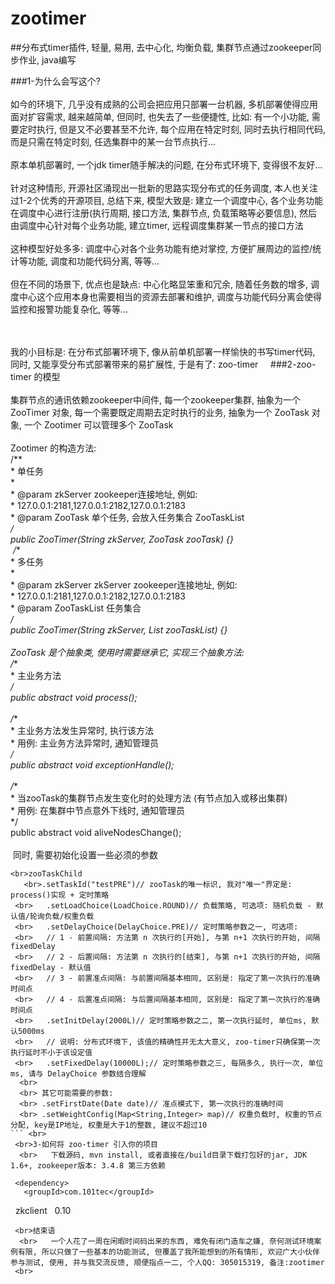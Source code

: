 # zootimer
##分布式timer插件, 轻量, 易用, 去中心化, 均衡负载, 集群节点通过zookeeper同步作业, java编写 

###1-为什么会写这个?
    <br><br>如今的环境下, 几乎没有成熟的公司会把应用只部署一台机器, 多机部署使得应用面对扩容需求, 越来越简单, 但同时, 也失去了一些便捷性, 比如: 有一个小功能, 需要定时执行, 但是又不必要甚至不允许, 每个应用在特定时刻, 同时去执行相同代码, 而是只需在特定时刻, 任选集群中的某一台节点执行...
  <br>  <br>原本单机部署时, 一个jdk timer随手解决的问题, 在分布式环境下, 变得很不友好... 
   <br> <br>针对这种情形, 开源社区涌现出一批新的思路实现分布式的任务调度, 本人也关注过1-2个优秀的开源项目, 总结下来, 模型大致是: 建立一个调度中心, 各个业务功能在调度中心进行注册(执行周期, 接口方法, 集群节点, 负载策略等必要信息), 然后由调度中心针对每个业务功能, 建立timer, 远程调度集群某一节点的接口方法
   <br> <br>这种模型好处多多: 调度中心对各个业务功能有绝对掌控, 方便扩展周边的监控/统计等功能, 调度和功能代码分离, 等等...
   <br> <br>但在不同的场景下, 优点也是缺点: 中心化略显笨重和冗余, 随着任务数的增多, 调度中心这个应用本身也需要相当的资源去部署和维护, 调度与功能代码分离会使得监控和报警功能复杂化, 等等...

    <br><br>我的小目标是: 在分布式部署环境下, 像从前单机部署一样愉快的书写timer代码, 同时, 又能享受分布式部署带来的易扩展性, 于是有了: zoo-timer
    
###2-zoo-timer 的模型
<br>    <br>集群节点的通讯依赖zookeeper中间件, 每一个zookeeper集群, 抽象为一个 ZooTimer 对象, 每一个需要既定周期去定时执行的业务, 抽象为一个 ZooTask 对象, 一个 Zootimer 可以管理多个 ZooTask
 <br>   <br>Zootimer 的构造方法: 
 <br>	/**
 <br>	 * 单任务
 <br>	 * 
 <br>	 * @param zkServer zookeeper连接地址, 例如:
 <br>	 *           127.0.0.1:2181,127.0.0.1:2182,127.0.0.1:2183
 <br>	 * @param ZooTask 单个任务, 会放入任务集合 ZooTaskList
 <br>	 */
 <br>	public ZooTimer(String zkServer, ZooTask zooTask) {}
 <br>	  /**
 <br>	 * 多任务
 <br>	 * 
 <br>	 * @param zkServer zkServer zookeeper连接地址, 例如:
 <br>	 *           127.0.0.1:2181,127.0.0.1:2182,127.0.0.1:2183
 <br>	 * @param ZooTaskList 任务集合
 <br>	 */
 <br>	public ZooTimer(String zkServer, List<ZooTask> zooTaskList) {}
  <br> 
     <br>ZooTask 是个抽象类, 使用时需要继承它, 实现三个抽象方法:
 <br>   /**
 <br>	 * 主业务方法
 <br>	 */
 <br>	public abstract void process(); 
 <br>
 <br>	/**
 <br>	 * 主业务方法发生异常时, 执行该方法
 <br>	 * 用例: 主业务方法异常时, 通知管理员
 <br>	 */
 <br>	public abstract void exceptionHandle();
 <br>
 <br>	/**
 <br>	 * 当zooTask的集群节点发生变化时的处理方法 (有节点加入或移出集群)
 <br>	 * 用例: 在集群中节点意外下线时, 通知管理员
 <br>	 */
 <br>	public abstract void aliveNodesChange();
  <br> 
  <br> 同时, 需要初始化设置一些必须的参数
```
<br>zooTaskChild
   <br>.setTaskId("testPRE")// zooTask的唯一标识, 我对"唯一"界定是: process()实现 + 定时策略
 <br>	.setLoadChoice(LoadChoice.ROUND)// 负载策略, 可选项: 随机负载 - 默认值/轮询负载/权重负载
 <br>	.setDelayChoice(DelayChoice.PRE)// 定时策略参数之一, 可选项: 
 <br>	// 1 - 前置间隔: 方法第 n 次执行的[开始], 与第 n+1 次执行的开始, 间隔 fixedDelay 
 <br>	// 2 - 后置间隔: 方法第 n 次执行的[结束], 与第 n+1 次执行的开始, 间隔 fixedDelay - 默认值
 <br>	// 3 - 前置准点间隔: 与前置间隔基本相同, 区别是: 指定了第一次执行的准确时间点
 <br>	// 4 - 后置准点间隔: 与后置间隔基本相同, 区别是: 指定了第一次执行的准确时间点
 <br>	.setInitDelay(2000L)// 定时策略参数之二, 第一次执行延时, 单位ms, 默认5000ms
 <br>	// 说明: 分布式环境下, 该值的精确性并无太大意义, zoo-timer只确保第一次执行延时不小于该设定值
 <br>	.setFixedDelay(10000L);// 定时策略参数之三, 每隔多久, 执行一次, 单位ms, 请与 DelayChoice 参数结合理解
  <br> 
  <br> 其它可能需要的参数: 
  <br> .setFirstDate(Date date)// 准点模式下, 第一次执行的准确时间
  <br> .setWeightConfig(Map<String,Integer> map)// 权重负载时, 权重的节点分配, key是IP地址, 权重是大于1的整数, 建议不超过10
``` <br>  
 <br>3-如何将 zoo-timer 引入你的项目
  <br>   下载源码, mvn install, 或者直接在/build目录下载打包好的jar, JDK 1.6+, zookeeper版本: 3.4.8 第三方依赖
```
     <dependency>
       <groupId>com.101tec</groupId>
       <artifactId>zkclient</artifactId>
       <version>0.10</version>
     </dependency>
```
 <br>结束语
  <br>   一个人花了一周在闲暇时间码出来的东西, 难免有闭门造车之嫌, 奈何测试环境案例有限, 所以只做了一些基本的功能测试, 但覆盖了我所能想到的所有情形, 欢迎广大小伙伴参与测试, 使用, 并与我交流反馈, 顺便指点一二, 个人QQ: 305015319, 备注:zootimer
 <br>

